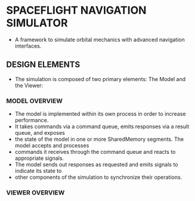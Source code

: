 
# SPACEFLIGHT NAVIGATION SIMULATOR
- A framework to simulate orbital mechanics with advanced navigation interfaces.

## DESIGN ELEMENTS
- The simulation is composed of two primary elements: The Model and the Viewer:

### MODEL OVERVIEW
-    The model is implemented within its own process in order to increase performance.
- It takes commands via a command queue, emits responses via a result queue, and exposes
- the state of the model in one or more SharedMemory segments. The model accepts and processes
- commands it receives through the command queue and reacts to appropriate signals.
- The model sends out responses as requested and emits signals to indicate its state to 
- other components of the simulation to synchronize their operations.

### VIEWER OVERVIEW

